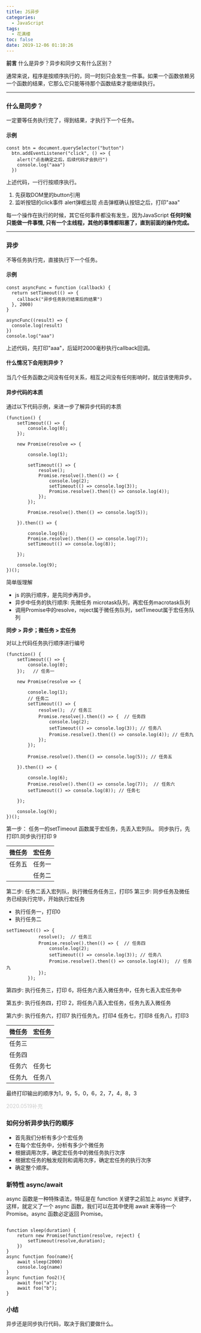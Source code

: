 ```yaml
---
title: JS异步
categories:
  - JavaScript
tags:
  - 花满楼
toc: false
date: 2019-12-06 01:10:26
---
```


**前言**  什么是异步？异步和同步又有什么区别？


通常来说，程序是按顺序执行的，同一时刻只会发生一件事。如果一个函数依赖另一个函数的结果，它那么它只能等待那个函数结束才能继续执行。

----
<!--more-->

### 什么是同步？
一定要等任务执行完了，得到结果，才执行下一个任务。

#### 示例
```
const btn = document.querySelector("button")
  btn.addEventListener("click", () => {
    alert("点击确定之后，后续代码才会执行")
    console.log("aaa")
  })
```

上述代码，一行行按顺序执行。
1. 先获取DOM里的button引用
2. 监听按钮的click事件
  alert弹框出现
  点击弹框确认按钮之后，打印"aaa"

每一个操作在执行的时候，其它任何事件都没有发生，因为JavaScript **任何时候只能做一件事情, 只有一个主线程，其他的事情都阻塞了，直到前面的操作完成。**



----
### 异步
不等任务执行完，直接执行下一个任务。

#### 示例
```
const asyncFunc = function (callback) {
  return setTimeout(() => {
    callback("异步任务执行结束后的结果")
  }, 2000)
}

asyncFunc((result) => {
  console.log(result)
})
console.log("aaa")
```
上述代码，先打印"aaa"，后延时2000毫秒执行callback回调。

#### 什么情况下会用到异步？
当几个任务函数之间没有任何关系，相互之间没有任何影响时，就应该使用异步。

#### 异步代码的本质

通过以下代码示例，来进一步了解异步代码的本质

```
(function() {
    setTimeout(() => {
        console.log(0);
    }); 

    new Promise(resolve => {

        console.log(1);
        
        setTimeout(() => {
            resolve();
            Promise.resolve().then(() => {
                console.log(2);
                setTimeout(() => console.log(3));
                Promise.resolve().then(() => console.log(4));
            });
        });

        Promise.resolve().then(() => console.log(5));

    }).then(() => {

        console.log(6);
        Promise.resolve().then(() => console.log(7));
        setTimeout(() => console.log(8));

    });

    console.log(9);
})();
```
简单版理解
- js 的执行顺序，是先同步再异步。
- 异步中任务的执行顺序: 先微任务 microtask队列，再宏任务macrotask队列
- 调用Promise中的resolve，reject属于微任务队列，setTimeout属于宏任务队列

**同步 > 异步；微任务 > 宏任务**

对以上代码任务执行顺序进行编号
```
(function() {
    setTimeout(() => {
        console.log(0);
    });   // 任务一

    new Promise(resolve => {

        console.log(1);
        // 任务二
        setTimeout(() => {
            resolve();  // 任务三
            Promise.resolve().then(() => {  // 任务四
                console.log(2);
                setTimeout(() => console.log(3)); // 任务八
                Promise.resolve().then(() => console.log(4)); // 任务九
            });
        });  

        Promise.resolve().then(() => console.log(5)); // 任务五

    }).then(() => {

        console.log(6);
        Promise.resolve().then(() => console.log(7));  // 任务六
        setTimeout(() => console.log(8)); // 任务七

    });

    console.log(9);
})();
```

第一步：
任务一的setTimeout 函数属于宏任务，先丢入宏列队。
同步执行，先打印1.同步执行打印 9

| 微任务 | 宏任务
|-----------|------------|
| 任务五 | 任务一  |
|             | 任务二  |

第二步: 
任务二丢入宏列队，执行微任务任务三，打印5
第三步:
同步任务及微任务已经执行完毕，开始执行宏任务
- 执行任务一，打印0
- 执行任务二
```
setTimeout(() => {
            resolve();  // 任务三
            Promise.resolve().then(() => {  // 任务四
                console.log(2);
                setTimeout(() => console.log(3)); // 任务八
                Promise.resolve().then(() => console.log(4));  // 任务九
            });
        });  
```
 

第四步:
 执行任务三，打印 6，将任务六丢入微任务中，任务七丢入宏任务中

第五步:
执行任务四，打印 2，将任务八丢入宏任务，任务九丢入微任务

第六步:
执行任务六，打印7
执行任务九，打印4
任务七，打印8
任务八，打印3



 | 微任务 | 宏任务
|-----------|------------|
| 任务三 |               |
| 任务四 |               |
| 任务六 |  任务七  |
| 任务九 |  任务八  |

最终打印输出的顺序为1，9，5，0，6，2，7，4，8，3



<font color='#ccc'>2020.0519补充</font>

### 如何分析异步执行的顺序
- 首先我们分析有多少个宏任务
- 在每个宏任务中，分析有多少个微任务
- 根据调用次序，确定宏任务中的微任务执行次序
- 根据宏任务的触发规则和调用次序，确定宏任务的执行次序
- 确定整个顺序。

### 新特性 async/await

async 函数是一种特殊语法，特征是在 function 关键字之前加上 async 关键字，这样，就定义了一个 async 函数，我们可以在其中使用 await 来等待一个 Promise。async 函数必定返回 Promise。

```

function sleep(duration) {
    return new Promise(function(resolve, reject) {
        setTimeout(resolve,duration);
    })
}
async function foo(name){
    await sleep(2000)
    console.log(name)
}
async function foo2(){
    await foo("a");
    await foo("b");
}
```




### 小结
异步还是同步执行代码，取决于我们要做什么。
